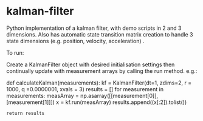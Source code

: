 # kalman-filter
Python implementation of a kalman filter, with demo scripts in 2 and 3 dimensions. Also has automatic state transition matrix creation to handle 3 state dimensions (e.g. position, velocity, acceleration) .


To run:

Create a KalmanFilter object with desired initialisation settings then continually update with measurement arrays by calling the run method. e.g.:

def calculateKalman(measurements):
    kf = KalmanFilter(dt=1, zdims=2, r = 1000, q =0.0000001, xvals = 3)
    results = []
    for measurement in measurements:
        measArray = np.asarray([[measurement[0]],[measurement[1]]])
        x = kf.run(measArray)
        results.append((x[:2]).tolist())
        
    return results
